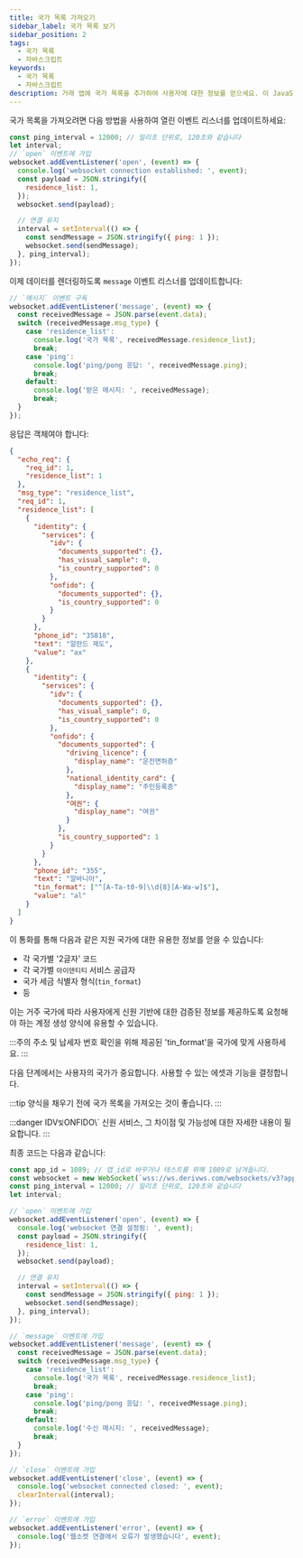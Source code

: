 ```yaml
---
title: 국가 목록 가져오기
sidebar_label: 국가 목록 보기
sidebar_position: 2
tags:
  - 국가 목록
  - 자바스크립트
keywords:
  - 국가 목록
  - 자바스크립트
description: 거래 앱에 국가 목록을 추가하여 사용자에 대한 정보를 얻으세요. 이 JavaScript API 예제를 통해 그 방법을 알아보세요.
---
```


<!-- :::caution
You can learn more about countries [here](/docs/terminology/trading/residence-list)
::: -->

국가 목록을 가져오려면 다음 방법을 사용하여 열린 이벤트 리스너를 업데이트하세요:

```js title="index.js" showLineNumbers
const ping_interval = 12000; // 밀리초 단위로, 120초와 같습니다
let interval;
// `open` 이벤트에 가입
websocket.addEventListener('open', (event) => {
  console.log('websocket connection established: ', event);
  const payload = JSON.stringify({
    residence_list: 1,
  });
  websocket.send(payload);

  // 연결 유지
  interval = setInterval(() => {
    const sendMessage = JSON.stringify({ ping: 1 });
    websocket.send(sendMessage);
  }, ping_interval);
});
```

이제 데이터를 렌더링하도록 `message` 이벤트 리스너를 업데이트합니다:

```js title="index.js" showLineNumbers
// `메시지` 이벤트 구독
websocket.addEventListener('message', (event) => {
  const receivedMessage = JSON.parse(event.data);
  switch (receivedMessage.msg_type) {
    case 'residence_list':
      console.log('국가 목록', receivedMessage.residence_list);
      break;
    case 'ping':
      console.log('ping/pong 응답: ', receivedMessage.ping);
      break;
    default:
      console.log('받은 메시지: ', receivedMessage);
      break;
  }
});
```

응답은 객체여야 합니다:

```json showLineNumbers
{
  "echo_req": {
    "req_id": 1,
    "residence_list": 1
  },
  "msg_type": "residence_list",
  "req_id": 1,
  "residence_list": [
    {
      "identity": {
        "services": {
          "idv": {
            "documents_supported": {},
            "has_visual_sample": 0,
            "is_country_supported": 0
          },
          "onfido": {
            "documents_supported": {},
            "is_country_supported": 0
          }
        }
      },
      "phone_id": "35818",
      "text": "알란드 제도",
      "value": "ax"
    },
    {
      "identity": {
        "services": {
          "idv": {
            "documents_supported": {},
            "has_visual_sample": 0,
            "is_country_supported": 0
          },
          "onfido": {
            "documents_supported": {
              "driving_licence": {
                "display_name": "운전면허증"
              },
              "national_identity_card": {
                "display_name": "주민등록증"
              },
              "여권": {
                "display_name": "여권"
              }
            },
            "is_country_supported": 1
          }
        }
      },
      "phone_id": "355",
      "text": "알바니아",
      "tin_format": ["^[A-Ta-t0-9]\\d{8}[A-Wa-w]$"],
      "value": "al"
    }
  ]
}
```

이 통화를 통해 다음과 같은 지원 국가에 대한 유용한 정보를 얻을 수 있습니다:

- 각 국가별 '2글자' 코드
- 각 국가별 `아이덴티티` 서비스 공급자
- 국가 세금 식별자 형식(`tin_format`)
- 등

이는 거주 국가에 따라 사용자에게 신원 기반에 대한 검증된 정보를 제공하도록 요청해야 하는 계정 생성 양식에 유용할 수 있습니다.

:::주의
주소 및 납세자 번호 확인을 위해 제공된 'tin_format'을 국가에 맞게 사용하세요.
:::

다음 단계에서는 사용자의 국가가 중요합니다. 사용할 수 있는 에셋과 기능을 결정합니다.

:::tip
양식을 채우기 전에 국가 목록을 가져오는 것이 좋습니다.
:::

:::danger
IDV`및`ONFIDO\\\` 신원 서비스, 그 차이점 및 가능성에 대한 자세한 내용이 필요합니다.
:::

최종 코드는 다음과 같습니다:

```js title="index.js" showLineNumbers
const app_id = 1089; // 앱_id로 바꾸거나 테스트를 위해 1089로 남겨둡니다.
const websocket = new WebSocket(`wss://ws.derivws.com/websockets/v3?app_id=${app_id}`);
const ping_interval = 12000; // 밀리초 단위로, 120초와 같습니다
let interval;

// `open` 이벤트에 가입
websocket.addEventListener('open', (event) => {
  console.log('websocket 연결 설정됨: ', event);
  const payload = JSON.stringify({
    residence_list: 1,
  });
  websocket.send(payload);

  // 연결 유지
  interval = setInterval(() => {
    const sendMessage = JSON.stringify({ ping: 1 });
    websocket.send(sendMessage);
  }, ping_interval);
});

// `message` 이벤트에 가입
websocket.addEventListener('message', (event) => {
  const receivedMessage = JSON.parse(event.data);
  switch (receivedMessage.msg_type) {
    case 'residence_list':
      console.log('국가 목록', receivedMessage.residence_list);
      break;
    case 'ping':
      console.log('ping/pong 응답: ', receivedMessage.ping);
      break;
    default:
      console.log('수신 메시지: ', receivedMessage);
      break;
  }
});

// `close` 이벤트에 가입
websocket.addEventListener('close', (event) => {
  console.log('websocket connected closed: ', event);
  clearInterval(interval);
});

// `error` 이벤트에 가입
websocket.addEventListener('error', (event) => {
  console.log('웹소켓 연결에서 오류가 발생했습니다', event);
});
```
